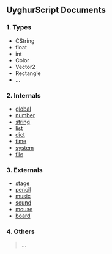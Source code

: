 ## UyghurScript Documents 

### 1. Types

* CString
* float
* int
* Color
* Vector2
* Rectangle
* ...

### 2. Internals


- [global](internals/global.md)
- [number](internals/number.md)
- [string](internals/string.md)
- [list](internals/list.md)
- [dict](internals/dict.md)
- [time](internals/time.md)
- [system](internals/system.md)
- [file](internals/file.md)

### 3. Externals


- [stage](externals/stage.md)
- [pencil](externals/pencil.md)
- [music](externals/music.md)
- [sound](externals/sound.md)
- [mouse](externals/mouse.md)
- [board](externals/board.md)

### 4. Others

> ...
